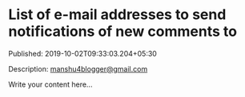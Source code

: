 # List of e-mail addresses to send notifications of new comments to

Published: 2019-10-02T09:33:03.204+05:30

Description: manshu4blogger@gmail.com

Write your content here...
